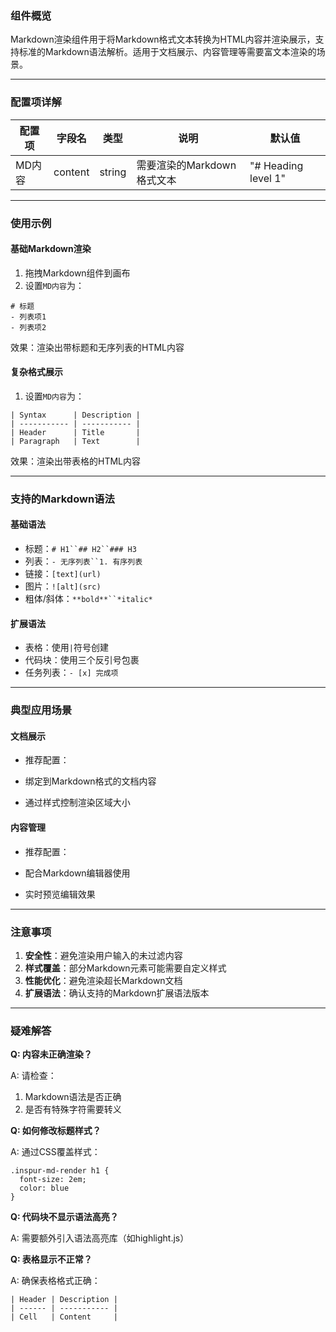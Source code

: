 ### 组件概览

Markdown渲染组件用于将Markdown格式文本转换为HTML内容并渲染展示，支持标准的Markdown语法解析。适用于文档展示、内容管理等需要富文本渲染的场景。

---

### 配置项详解

| **配置项** | **字段名** | **类型** | **说明**            | **默认值**             |
| ------- | ------- | ------ | ----------------- | ------------------- |
| MD内容    | content | string | 需要渲染的Markdown格式文本 | "# Heading level 1" |

---

### 使用示例

#### 基础Markdown渲染

1. 拖拽Markdown组件到画布
2. 设置`MD内容`为：

```
# 标题
- 列表项1
- 列表项2
```

效果：渲染出带标题和无序列表的HTML内容

#### 复杂格式展示

1. 设置`MD内容`为：

```
| Syntax      | Description |
| ----------- | ----------- |
| Header      | Title       |
| Paragraph   | Text        |
```

效果：渲染出带表格的HTML内容

---

### 支持的Markdown语法

#### 基础语法

- 标题：`# H1``## H2``### H3`
- 列表：`- 无序列表``1. 有序列表`
- 链接：`[text](url)`
- 图片：`![alt](src)`
- 粗体/斜体：`**bold**``*italic*`

#### 扩展语法

- 表格：使用`|`符号创建
- 代码块：使用三个反引号包裹
- 任务列表：`- [x] 完成项`

---

### 典型应用场景

#### 文档展示

- 推荐配置：

- 绑定到Markdown格式的文档内容
- 通过样式控制渲染区域大小

#### 内容管理

- 推荐配置：

- 配合Markdown编辑器使用
- 实时预览编辑效果

---

### 注意事项

1. **安全性**：避免渲染用户输入的未过滤内容
2. **样式覆盖**：部分Markdown元素可能需要自定义样式
3. **性能优化**：避免渲染超长Markdown文档
4. **扩展语法**：确认支持的Markdown扩展语法版本

---

### 疑难解答

**Q: 内容未正确渲染？**

A: 请检查：

1. Markdown语法是否正确
2. 是否有特殊字符需要转义

**Q: 如何修改标题样式？**

A: 通过CSS覆盖样式：

```
.inspur-md-render h1 {
  font-size: 2em;
  color: blue
}
```

**Q: 代码块不显示语法高亮？**

A: 需要额外引入语法高亮库（如highlight.js）

**Q: 表格显示不正常？**

A: 确保表格格式正确：

```
| Header | Description |
| ------ | ----------- |
| Cell   | Content     |
```